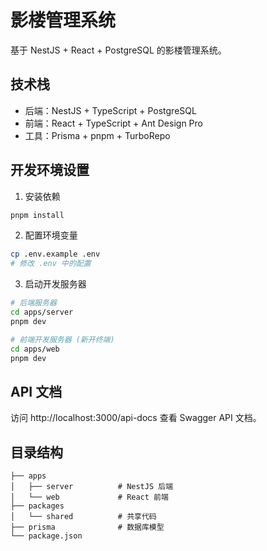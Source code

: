 
# 影楼管理系统

基于 NestJS + React + PostgreSQL 的影楼管理系统。

## 技术栈

- 后端：NestJS + TypeScript + PostgreSQL
- 前端：React + TypeScript + Ant Design Pro
- 工具：Prisma + pnpm + TurboRepo

## 开发环境设置

1. 安装依赖
```bash
pnpm install
```

2. 配置环境变量
```bash
cp .env.example .env
# 修改 .env 中的配置
```

3. 启动开发服务器
```bash
# 后端服务器
cd apps/server
pnpm dev

# 前端开发服务器 (新开终端)
cd apps/web
pnpm dev
```

## API 文档

访问 http://localhost:3000/api-docs 查看 Swagger API 文档。

## 目录结构

```
├── apps
│   ├── server          # NestJS 后端
│   └── web             # React 前端
├── packages
│   └── shared          # 共享代码
├── prisma              # 数据库模型
└── package.json
```

